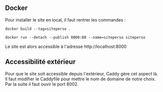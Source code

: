 ## Docker

Pour installer le site en local, il faut rentrer les commandes :

```
docker build --tag=siteperso .

docker run --detach --publish 8000:80 --name=siteperso siteperso
```

Le site est alors accessible à l'adresse http://localhost:8000


## Accessibilité extérieur

Pour que le site soit accessible depuis l'extérieur, Caddy gère cet aspect là. Il faut modifier le Caddyfile pour mettre le nom de domaine de notre choix. Par la suite il faut ouvir le port 8002.